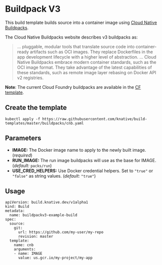 # Buildpack V3

This build template builds source into a container image using [Cloud Native Buildpacks](https://buildpacks.io).

The Cloud Native Buildpacks website describes v3 buildpacks as:

> ... pluggable, modular tools that translate source code into container-ready artifacts
> such as OCI images. They replace Dockerfiles in the app development lifecycle with a higher level
> of abstraction. ...  Cloud Native Buildpacks embrace modern container standards, such as the OCI
> image format. They take advantage of the latest capabilities of these standards, such as remote
> image layer rebasing on Docker API v2 registries.

**Note**: The current Cloud Foundry buildpacks are available in the [CF template](README-CF.md).

## Create the template

```
kubectl apply -f https://raw.githubusercontent.com/knative/build-templates/master/buildpacks/cnb.yaml
```

## Parameters

* **IMAGE:** The Docker image name to apply to the newly built image. (_required_)
* **RUN_IMAGE:** The run image buildpacks will use as the base for IMAGE. (_default:_ `packs/run`)
* **USE_CRED_HELPERS:** Use Docker credential helpers. Set to `"true"` or `"false"` as string values. (_default:_ `"true"`)

## Usage

```
apiVersion: build.knative.dev/v1alpha1
kind: Build
metadata:
  name: buildpackv3-example-build
spec:
  source:
    git:
      url: https://github.com/my-user/my-repo
      revision: master
  template:
    name: cnb
    arguments:
    - name: IMAGE
      value: us.gcr.io/my-project/my-app
```
